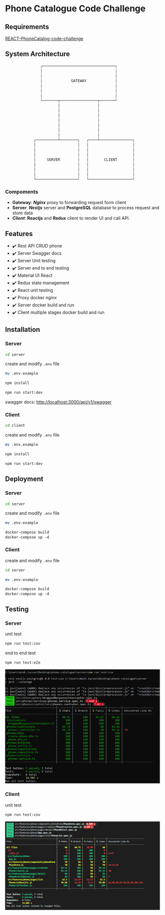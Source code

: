 # Phone Catalogue Code Challenge

## Requirements

[REACT-PhoneCatalog-code-challenge](./docs/REACT-PhoneCatalog-code-challenge)

## System Architecture

```
                ┌─────────────────────────────────┐
                │                                 │
                │                                 │
                │             GATEWAY             │
                │                                 │
                │                                 │
                │                                 │
                └───────┬─────────────────┬───────┘
                        │                 │
                        │                 │
                        │                 │
                        │                 │
                        │                 │
                        │                 │
                        │                 │
             ┌──────────┴────────┐   ┌────┴───────────────┐
             │                   │   │                    │
             │                   │   │                    │
             │                   │   │                    │
             │     SERVER        │   │       CLIENT       │
             │                   │   │                    │
             │                   │   │                    │
             │                   │   │                    │
             └───────────────────┘   └────────────────────┘
```
### Compoments
- **Gateway**: ***Nginx*** proxy to forwarding request form client
- **Server**:  ***Nestjs*** server and **PostgreSQL**  database to process request and store data
- ***Client***: **Reactjs** and **Redux** client to render UI and call API. 

## Features

- :heavy_check_mark: Rest API CRUD phone
- :heavy_check_mark: Server Swagger docs 
- :heavy_check_mark: Server Unit testing 
- :heavy_check_mark: Server end to end testing 
- :heavy_check_mark: Material UI React
- :heavy_check_mark: Redux state management
- :heavy_check_mark: React unit testing
- :heavy_check_mark: Proxy docker nginx
- :heavy_check_mark: Server docker build and run
- :heavy_check_mark: Client multiple stages docker build and run

## Installation

### Server 

```bash
cd server
```

create and modify `.env` file

```bash
mv .env.example 
```

```bash
npm install
```

```bash
npm run start:dev
```

swagger docs: [http://localhost:3000/api/v1/swagger](http://localhost:3000/api/v1/swagger)

### Client


```bash
cd client
```

create and modify `.env` file

```bash
mv .env.example 
```

```bash
npm install
```

```bash
npm run start:dev
```

## Deployment

### Server

```bash
cd server
```

create and modify `.env` file

```bash
mv .env.example 
```

```
docker-compose build 
docker-compose up -d
```
### Client 
create and modify `.env` file

```bash
cd server
```

```bash
mv .env.example 
```

```
docker-compose build 
docker-compose up -d
```


## Testing

### Server
unit test
```bash
npm run test:cov
```

end to end test
```bash
npm run test:e2e
```

![](./docs/server-test-cov.png)


### Client
unit test
```bash
npm run test:cov
```

![](./docs/run-test-coverage-client.png)

